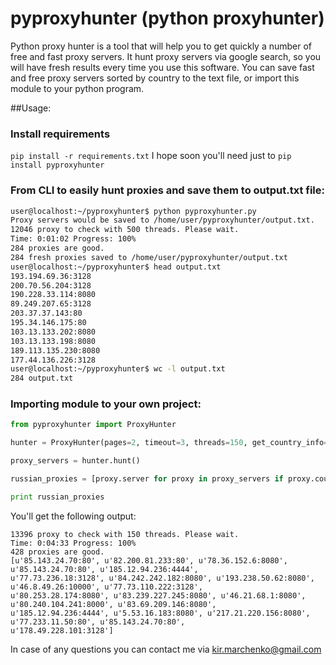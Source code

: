 # pyproxyhunter (python proxyhunter)
Python proxy hunter is a tool that will help you to get quickly a number of free and fast proxy servers.
It hunt proxy servers via google search, so you will have fresh results every time you use this software.
You can save fast and free proxy servers sorted by country to the text file, or import this module to your python program.

##Usage:
### Install requirements
```pip install -r requirements.txt```
I hope soon you'll need just to `pip install pyproxyhunter`
### From CLI to easily hunt proxies and  save them to output.txt file:
```bash
user@localhost:~/pyproxyhunter$ python pyproxyhunter.py
Proxy servers would be saved to /home/user/pyproxyhunter/output.txt.
12046 proxy to check with 500 threads. Please wait.
Time: 0:01:02 Progress: 100%                                                                                                                                    
284 proxies are good.
284 fresh proxies saved to /home/user/pyproxyhunter/output.txt
user@localhost:~/pyproxyhunter$ head output.txt 
193.194.69.36:3128
200.70.56.204:3128
190.228.33.114:8080
89.249.207.65:3128
203.37.37.143:80
195.34.146.175:80
103.13.133.202:8080
103.13.133.198:8080
189.113.135.230:8080
177.44.136.226:3128
user@localhost:~/pyproxyhunter$ wc -l output.txt
284 output.txt
```
### Importing module to your own project:
```python
from pyproxyhunter import ProxyHunter

hunter = ProxyHunter(pages=2, timeout=3, threads=150, get_country_info=True)

proxy_servers = hunter.hunt()

russian_proxies = [proxy.server for proxy in proxy_servers if proxy.country == 'Russia']

print russian_proxies
```
You'll get the following output:
```
13396 proxy to check with 150 threads. Please wait.
Time: 0:04:33 Progress: 100%                                                                                                                                    
428 proxies are good.
[u'85.143.24.70:80', u'82.200.81.233:80', u'78.36.152.6:8080', u'85.143.24.70:80', u'185.12.94.236:4444', 
u'77.73.236.18:3128', u'84.242.242.182:8080', u'193.238.50.62:8080', u'46.8.49.26:10000', u'77.73.110.222:3128', 
u'80.253.28.174:8080', u'83.239.227.245:8080', u'46.21.68.1:8080', u'80.240.104.241:8000', u'83.69.209.146:8080', 
u'185.12.94.236:4444', u'5.53.16.183:8080', u'217.21.220.156:8080', u'77.233.11.50:80', u'85.143.24.70:80', 
u'178.49.228.101:3128']
```

In case of any questions you can contact me via kir.marchenko@gmail.com
